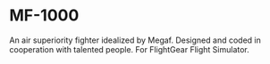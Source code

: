 # MF-1000
An air superiority fighter idealized by Megaf. Designed and coded in cooperation with talented people. For FlightGear Flight Simulator.
